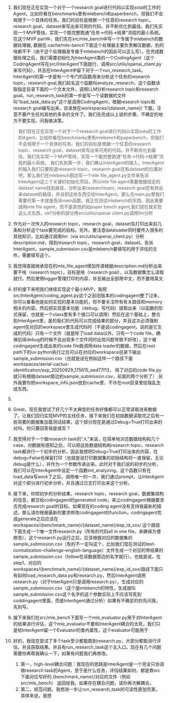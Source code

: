 1. 我们现在正在实现一个对于一个research goal进行代码以实现sota的工作的Agent，比如你看在benchmarks里有mlebench和paperbench，但我们不会局限于一个具体的任务。我们的目标是根据一个任意的research topic，research goal，dataset来写出来可用的代码，并不断优化到最佳。我们先实现一个MVP管线，实现一个能完整跑通“任务->代码->结果”流程的最小系统。在这个MVP part中，我们先在src/mle_bench中写一个专属于mlebench的数据处理器, 数据在.cache/mle-bench下面这个处理器主要负责解压数据，别的啥都不干（由于这个处理器是专属于mlebench的因此可以这么写）。在完成数据处理之后，我们需要初始化为InterAgent类的一个CodingAgent（这个CodingAgent写在src/InterAgent下面就行，调用src/utils/openai_client.py来写代码），并且在InterAgent中留下对于一个run_research_task。InterAgent的第一步是有一个专门的函数用来分析这个任务的research topic，research goal,我们起名这个函数叫analyze_research，这个函数读取指定目录下面的一个文本文件，调用LLM分析research topic和research goal。run_research_task的第一步是写一个读数据的文件叫“load_task_data.py”这个是调用CodingAgent，根据research topic和research goal编写出来，目录放在workspaces/{dataset_name}/ 下面，注意不要产生任何其他的多余的文件了。我们先完成以上说的步骤。不确定的地方不要实现，问我做决策。

> 我们现在正在实现一个对于一个research goal进行代码以实现sota的工作的Agent，比如你看在benchmarks里有mlebench和paperbench，但我们不会局限于一个具体的任务。我们的目标是根据一个任意的research topic，research goal，dataset来写出来可用的代码，并不断优化到最佳。我们先实现一个MVP管线，实现一个能完整跑通“任务->代码->结果”流程的最小系统。 我们先到第一步，我们确认InterAgent的输入，InterAgent的输入我们只要知道research topic，research goal还有dataset的位置对吧。那么我们在mlebench那边写一个mle file_agent.py文件来告诉InterAgent这三个关键的初始化项目。所以mle file agent需要根据给定的dataset name找到路径，分析出来researchtopic, research goal还有拼出来dataset的路径，并且把这些东西交给InterAgent。那么在main.py里我们需要的第一步就是告诉main函数，我正在测试mlebench的东西，因此需要调用mle file agent，而不是其他的如paper bench agent,我们现在就实现这么点东西，ok?分析的部分用src/utils/openai client.py调用llm分析
   
2. 作为对一次传入的research topic，research goal，dataset先打印出来前几条和分析这个task要完成的目标。另外，要注意dataloader同时要传入很多的其他知识，比如通过调用llm（via src/utils/openai_client.py）分析description.md，得到research topic，research goal，dataset。告诉InterAgent，sample_submission.csv是mlebench要填写的用于评估的文件，需要填写这个。

3. 我觉得直接继承现在的mle_file_agent增加传递根据description.md分析出来要干啥（research topic），目标是啥（research goal），以及数据集怎么读取就行。然后使用logger管理打印的内容，并且输出全部用中文，而不要用英文
4. 好的接下来吧我们继续实现这个最小MVP，我把src/InterAgent/coding_agent.py这个之前旧版本的codingagent整了过来，你可以看看他是如何实现的基本功能的，但不要关注所有有关路径和memory相关的内容。然后把实现基本功能（debug，写代码）提取出来（以函数的形式保留，也就是一个class里有多个接口可以调用）然后在这个基础上，整合到InterAgent里，是的我们的代码可以完成结果的部分，并且这次必须强制agent在对应的workspace里生成代码时（不是说codingagent，说的是它生成的代码）只有一个文件（就是除了load data以外，只有一个code file，确保后续debug的时候不会出现多个文件同时出现问题导致不好改），这个被codingagent生成出来的code file能调用data loader的数据，然后在root path下的uv python执行之后可以在对应的workspace目录下输出sample_submission.csv（也就是说在例如这样一个路径下面workspaces/aerial-cactus-identification/exp_20250929_175615_eed77f13， 除了对应的code file.py就只有根据dataset那边的sample_submission.csv，前面的两个分析了）.另外我要你把workspace_info.json放到cache里，不许在root目录里给我乱生成东西。
5. 
6. Great，现在我尝试了好几个不太典型的任务好像都可以正常读取进来数据了。让我们回归实现MVP的主线任务，接下来我们在初始数据读取完之后有一些简要的数据集加载测试结果，这个部分现在是通过Debug=True打印出来的对吗，你只要回答我是或否？
7. 我觉得对于一个做research task的“人”来说，在简单地浏览数据结构和几个case，对数据有感知之后，可以把这些数据结构和research topic，research task都进行一个初步的分析，因此我想把Debug=True打印出来的内容，在debug=False也保留打印（也就是说打印数据集的初始结构将一直保留，无论debug是什么），并作为一个参数传递出来。此时对于我们说的初步的分析，我们可以在InterAgent中设定一个函数init_analyzing，这个函数只有在load_data写work了之后，调用唯一的一次，我们通过prompt，让InterAgent对这个部分进行初步分析，并且通过日志打印出来这个分析。
8. 接下来，你把初步的分析结果，research topic，research goal，数据集结构的信息，都交给codingagent的generated code，来让codingagent根据要求去完成research goal的目标。如果现在的coding agent没有支持我最新的描述，那么请你根据最新的要求修改codingagent的function，codingagent完成generate之后应该在workspaces/{benchmark_name}/{dataset_name}/exp_id_xxx/ 这个路径下面生成一个唯一文件research.py（所有的代码all in one file，来确保方便修改），这个research.py运行之后，应该根据对应的数据集的sample_submission.csv（有的不一定叫这个，比如我们现在测试的text-normalization-challenge-english-language）文件生成一个对应的带结果的sample_submission.csv（follow在读数据那边的名字就行）。也就是说，在step1，对应的workspaces/{benchmark_name}/{dataset_name}/exp_id_xxx/路径下面只有如何load_research_data.py和research.py，然后InterAgent调用research.py（对于InterAgent只是调用research.py），生成对应的sample_submission.csv（这个是mlebench的特性，生成就叫sample_submission.csv这个名字的这个参数实际上不应该写死到coddingagent里面，而是InterAgent通过分析）如果有不确定的你先问我，先别写。
9. 接下来我们在src/mle_bench下面写一个mle_evaluator.py用于对InterAgent的结果进行评估，这个mle_evaluator不要和InterAgent耦合的太死，我们只是给InterAgent留一个Evaluator的类内属性，这个evaluator可能用于
10. 好的，我现在尝试了多个task至少都能跑到research.py，大部分都能进行评估，并且获取结果。并且有run_research_task这个主入口。现在有几个问题需要你再帮我确认一下，如果有问题我们再修改。
    1.  第一，high-level耦合问题：我现在的思路是InterAgent是一个完全只协调做research task的Agent，至于是什么任务，评估结果如何，都是靠src下面对应写好的 {benchmark_name}/对应的文件（例如src/mle_bench） 返回给我。如果存在耦合问题，请你再次解耦合。
    2.  第二，规范问题。我想进一步让run_research_task的可读性更加完美，具体来说，我想